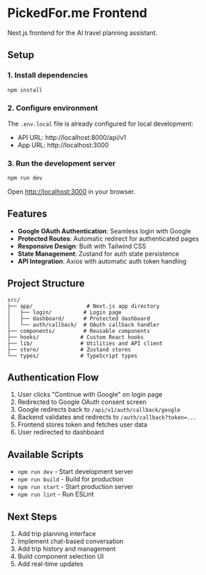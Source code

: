 # PickedFor.me Frontend

Next.js frontend for the AI travel planning assistant.

## Setup

### 1. Install dependencies

```bash
npm install
```

### 2. Configure environment

The `.env.local` file is already configured for local development:
- API URL: http://localhost:8000/api/v1
- App URL: http://localhost:3000

### 3. Run the development server

```bash
npm run dev
```

Open [http://localhost:3000](http://localhost:3000) in your browser.

## Features

- **Google OAuth Authentication**: Seamless login with Google
- **Protected Routes**: Automatic redirect for authenticated pages
- **Responsive Design**: Built with Tailwind CSS
- **State Management**: Zustand for auth state persistence
- **API Integration**: Axios with automatic auth token handling

## Project Structure

```
src/
├── app/                 # Next.js app directory
│   ├── login/          # Login page
│   ├── dashboard/      # Protected dashboard
│   └── auth/callback/  # OAuth callback handler
├── components/         # Reusable components
├── hooks/             # Custom React hooks
├── lib/               # Utilities and API client
├── store/             # Zustand stores
└── types/             # TypeScript types
```

## Authentication Flow

1. User clicks "Continue with Google" on login page
2. Redirected to Google OAuth consent screen
3. Google redirects back to `/api/v1/auth/callback/google`
4. Backend validates and redirects to `/auth/callback?token=...`
5. Frontend stores token and fetches user data
6. User redirected to dashboard

## Available Scripts

- `npm run dev` - Start development server
- `npm run build` - Build for production
- `npm run start` - Start production server
- `npm run lint` - Run ESLint

## Next Steps

1. Add trip planning interface
2. Implement chat-based conversation
3. Add trip history and management
4. Build component selection UI
5. Add real-time updates